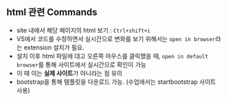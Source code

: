 ## html 관련 Commands
- site 내에서 해당 페이지의 html 보기 : `Ctrl+shift+i`
- VS에서 코드를 수정하면서 실시간으로 변화를 보기 위해서는 `open in browser`라는 extension 설치가 필요.
- 설치 이후 html 파일에 대고 오른쪽 마우스를 클릭했을 때, `open in default browser`를 통해 사이트에서 실시간으로 확인이 가능
- 이 때 이는 **실제 사이트**가 아니라는 점 유의
- bootstrap을 통해 템플릿을 다운로드 가능. (수업에서는 startbootstrap 사이트 사용)